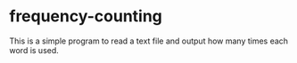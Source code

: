 # frequency-counting

This is a simple program to read a text file and output how many times each word is used.
